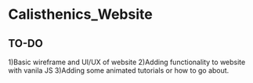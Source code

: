 # Calisthenics_Website


## TO-DO

  1)Basic wireframe and UI/UX of website
  2)Adding functionality to website with vanila JS
  3)Adding some animated tutorials or how to go about. 
